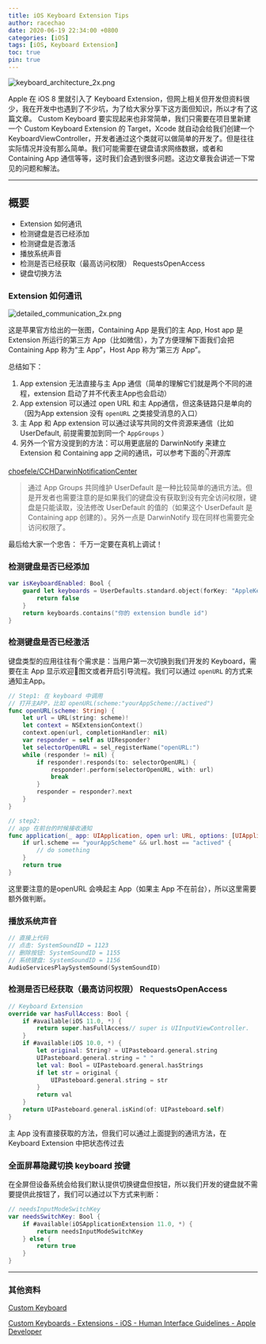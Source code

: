 ```yaml
---
title: iOS Keyboard Extension Tips
author: racechao
date: 2020-06-19 22:34:00 +0800
categories: [iOS]
tags: [iOS, Keyboard Extension]
toc: true
pin: true
---
```


![keyboard_architecture_2x.png](https://user-gold-cdn.xitu.io/2020/6/18/172c78576a0f70ee?w=1240&h=942&f=png&s=43116)

Apple 在 iOS 8 里就引入了 Keyboard Extension，但网上相关但开发但资料很少，我在开发中也遇到了不少坑，为了给大家分享下这方面但知识，所以才有了这篇文章。
Custom Keyboard 要实现起来也非常简单，我们只需要在项目里新建一个 Custom Keyboard Extension 的 Target，Xcode 就自动会给我们创建一个 KeyboardViewController，开发者通过这个类就可以做简单的开发了。但是往往实际情况并没有那么简单。我们可能需要在键盘请求网络数据，或者和Containing App 通信等等，这时我们会遇到很多问题。这边文章我会讲述一下常见的问题和解法。

---

## 概要

- Extension 如何通讯
- 检测键盘是否已经添加
- 检测键盘是否激活
- 播放系统声音
- 检测是否已经获取（最高访问权限） RequestsOpenAccess
- 键盘切换方法

### Extension 如何通讯

![detailed_communication_2x.png](https://user-gold-cdn.xitu.io/2020/6/18/172c7857750786ab?w=1240&h=437&f=png&s=20772)


这是苹果官方给出的一张图，Containing App 是我们的主 App, Host app 是 Extension 所运行的第三方 App（比如微信），为了方便理解下面我们会把 Containing App 称为“主 App”，Host App 称为“第三方 App”。

总结如下：

1. App extension 无法直接与主 App 通信（简单的理解它们就是两个不同的进程，extension 启动了并不代表主App也会启动）
2. App extension 可以通过 open URL 和主 App通信，但这条链路只是单向的（因为App extension 没有 `openURL`  之类接受消息的入口）
3. 主 App 和 App extension 可以通过读写共同的文件资源来通信（比如 UserDefault, 前提需要加到同一个 `AppGroups` ）
4. 另外一个官方没提到的方法：可以用更底层的 DarwinNotify 来建立 Extension 和 Containing app 之间的通讯，可以参考下面的👇开源库

[choefele/CCHDarwinNotificationCenter](https://github.com/choefele/CCHDarwinNotificationCenter)

> 通过 App Groups 共同维护 UserDefault 是一种比较简单的通讯方法。但是开发者也需要注意的是如果我们的键盘没有获取到没有完全访问权限，键盘是只能读取，没法修改 UserDefault 的值的（如果这个 UserDefault 是 Containing app 创建的）。另外一点是 DarwinNotify 现在同样也需要完全访问权限了。

最后给大家一个忠告： 千万一定要在真机上调试！

### 检测键盘是否已经添加

```swift
var isKeyboardEnabled: Bool {
    guard let keyboards = UserDefaults.standard.object(forKey: "AppleKeyboards") as? [String] else {
        return false
    }
    return keyboards.contains("你的 extension bundle id")
}
```

 

### 检测键盘是否已经激活

键盘类型的应用往往有个需求是：当用户第一次切换到我们开发的 Keyboard，需要在主 App 显示欢迎👏图文或者开启引导流程。我们可以通过 `openURL` 的方式来通知主App。

```swift
// Step1: 在 keyboard 中调用
// 打开主APP，比如 openURL(scheme:"yourAppScheme://actived")
func openURL(scheme: String) {
	let url = URL(string: scheme)!
	let context = NSExtensionContext()
	context.open(url, completionHandler: nil)
	var responder = self as UIResponder?
	let selectorOpenURL = sel_registerName("openURL:")
	while (responder != nil) {
		if responder!.responds(to: selectorOpenURL) {
			responder!.perform(selectorOpenURL, with: url)
			break
		}
		responder = responder?.next
	}
}

// step2:
// app 在前台的时候接收通知
func application(_ app: UIApplication, open url: URL, options: [UIApplication.OpenURLOptionsKey : Any] = [:]) -> Bool {
	if url.scheme == "yourAppScheme" && url.host == "actived" {
		// do something
	}
	return true
}
```

这里要注意的是openURL 会唤起主 App（如果主 App 不在前台），所以这里需要额外做判断。

### 播放系统声音

```swift
// 直接上代码
// 点击: SystemSoundID = 1123
// 删除按钮: SystemSoundID = 1155
// 系统键盘: SystemSoundID = 1156
AudioServicesPlaySystemSound(SystemSoundID)
```

### 检测是否已经获取（最高访问权限） RequestsOpenAccess



```swift
// Keyboard Extension
override var hasFullAccess: Bool {
	if #available(iOS 11.0, *) {
		return super.hasFullAccess// super is UIInputViewController.
	}
	if #available(iOS 10.0, *) {
		let original: String? = UIPasteboard.general.string
		UIPasteboard.general.string = " "
		let val: Bool = UIPasteboard.general.hasStrings
		if let str = original {
			UIPasteboard.general.string = str
		}
		return val
	}
	return UIPasteboard.general.isKind(of: UIPasteboard.self)
}
```

主 App 没有直接获取的方法，但我们可以通过上面提到的通讯方法，在 Keyboard Extension 中把状态传过去

### 全面屏幕隐藏切换 keyboard 按键

在全屏但设备系统会给我们默认提供切换键盘但按钮，所以我们开发的键盘就不需要提供此按钮了，我们可以通过以下方式来判断：

```swift
// needsInputModeSwitchKey
var needsSwitchKey: Bool {
	if #available(iOSApplicationExtension 11.0, *) {
		return needsInputModeSwitchKey
	} else {
		return true
	}
}
```

---

### 其他资料

[Custom Keyboard](https://developer.apple.com/library/archive/documentation/General/Conceptual/ExtensibilityPG/CustomKeyboard.html#//apple_ref/doc/uid/TP40014214-CH16-SW4)

[Custom Keyboards - Extensions - iOS - Human Interface Guidelines - Apple Developer](https://developer.apple.com/design/human-interface-guidelines/ios/extensions/custom-keyboards/)